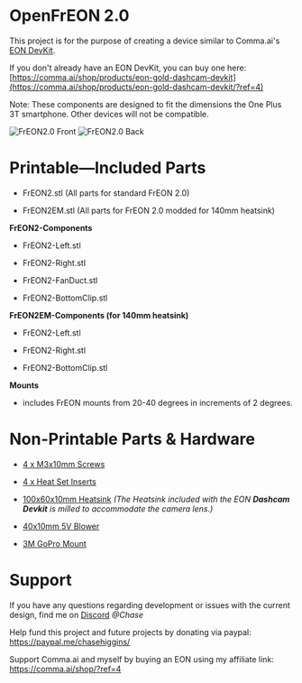 # OpenFrEON 2.0

This project is for the purpose of creating a device similar to Comma.ai's [EON DevKit](https://comma.ai/shop/products/eon-gold-dashcam-devkit/?ref=4). 

If you don't already have an EON DevKit, you can buy one here: [https://comma.ai/shop/products/eon-gold-dashcam-devkit](https://comma.ai/shop/products/eon-gold-dashcam-devkit/?ref=4)

Note: These components are designed to fit the dimensions the One Plus 3T smartphone. Other devices will not be compatible. 

![FrEON2.0 Front](https://i.imgur.com/dK0jLwo.png)
![FrEON2.0 Back](https://i.imgur.com/zbYoNA5.png)

# Printable—Included Parts

- FrEON2.stl (All parts for standard FrEON 2.0)

- FrEON2EM.stl (All parts for FrEON 2.0 modded for 140mm heatsink)

**FrEON2-Components**

- FrEON2-Left.stl

- FrEON2-Right.stl

- FrEON2-FanDuct.stl

- FrEON2-BottomClip.stl

**FrEON2EM-Components (for 140mm heatsink)**

- FrEON2-Left.stl

- FrEON2-Right.stl

- FrEON2-BottomClip.stl

**Mounts**

- includes FrEON mounts from 20-40 degrees in increments of 2 degrees. 

# Non-Printable Parts & Hardware

- [4 x M3x10mm Screws](https://www.amazon.com/Uxcell-a16022300ux0165-M3x10mm-Socket-Countersunk/dp/B01DIL1KDS/ref=sr_1_11?keywords=m3x10mm+screws&qid=1557455300&s=hi&sr=1-11)

- [4 x Heat Set Inserts](https://www.amazon.com/Uxcell-a16041800ux0824-Knurled-Threaded-Embedment/dp/B01IYWTCWW/ref=sr_1_11?keywords=heatset+inserts&qid=1557455384&s=hi&sr=1-11)

- [100x60x10mm Heatsink](https://www.amazon.com/Heatsink-TOOGOO-Aluminum-Radiator-100x60x10mm/dp/B01EJ1CYB8) _(The Heatsink included with the EON **Dashcam Devkit** is milled to accommodate the camera lens.)_

- [40x10mm 5V Blower](https://www.digikey.com/product-detail/en/delta-electronics/BFB0405HHA-A/603-1113-ND/1014444) 

- [3M GoPro Mount](https://www.amazon.com/dp/B00BUD6LPY) 

# Support

If you have any questions regarding development or issues with the current design, find me on [Discord](https://discord.comma.ai/) _@Chase_

Help fund this project and future projects by donating via paypal: https://paypal.me/chasehiggins/

Support Comma.ai and myself by buying an EON using my affiliate link: https://comma.ai/shop/?ref=4 


